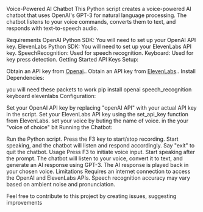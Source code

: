 Voice-Powered AI Chatbot
This Python script creates a voice-powered AI chatbot that uses OpenAI's GPT-3 for natural language processing. The chatbot listens to your voice commands, converts them to text, and responds with text-to-speech audio.

Requirements
OpenAI Python SDK: You will need to set up your OpenAI API key.
ElevenLabs Python SDK: You will need to set up your ElevenLabs API key.
SpeechRecognition: Used for speech recognition.
Keyboard: Used for key press detection.
Getting Started
API Keys Setup:

Obtain an API key from [Openai](https://platform.openai.com/account/api-keys)..
Obtain an API key from [ElevenLabs](https://elevenlabs.io/)..
Install Dependencies:

you will need these packets to work
pip install openai speech_recognition keyboard elevenlabs
Configuration:

Set your OpenAI API key by replacing "openAI API" with your actual API key in the script.
Set your ElevenLabs API key using the set_api_key function from ElevenLabs.
set your voice by buting the name of voice. in the your "voice of choice" bit
Running the Chatbot:

Run the Python script.
Press the F3 key to start/stop recording.
Start speaking, and the chatbot will listen and respond accordingly.
Say "exit" to quit the chatbot.
Usage
Press F3 to initiate voice input.
Start speaking after the prompt.
The chatbot will listen to your voice, convert it to text, and generate an AI response using GPT-3.
The AI response is played back in your chosen voice.
Limitations
Requires an internet connection to access the OpenAI and ElevenLabs APIs.
Speech recognition accuracy may vary based on ambient noise and pronunciation.

Feel free to contribute to this project by creating issues, suggesting improvements
